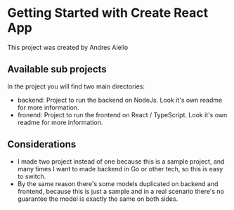 # Getting Started with Create React App

This project was created by Andres Aiello

## Available sub projects

In the project you will find two main directories:

- backend: Project to run the backend on NodeJs. Look it's own readme for more information.
- fronend: Project to run the frontend on React / TypeScript. Look it's own readme for more information.

## Considerations

- I made two project instead of one because this is a sample project, and many times I want to made backend in Go or other tech, so this is easy to switch.
- By the same reason there's some models duplicated on backend and frontend, because this is just a sample and in a real scenario there's no guarantee the model is exactly the same on both sides.
